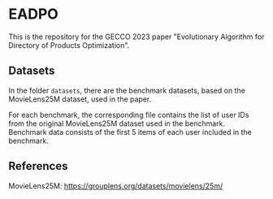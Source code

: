 # EADPO
This is the repository for the GECCO 2023 paper "Evolutionary Algorithm for Directory of Products Optimization".

## Datasets

In the folder `datasets`, there are the benchmark datasets, based on the MovieLens25M dataset, used in the paper.

For each benchmark, the corresponding file contains the list of user IDs from the original MovieLens25M dataset used in the benchmark. Benchmark data consists of the first 5 items of each user included in the benchmark.

## References

MovieLens25M: <https://grouplens.org/datasets/movielens/25m/>
